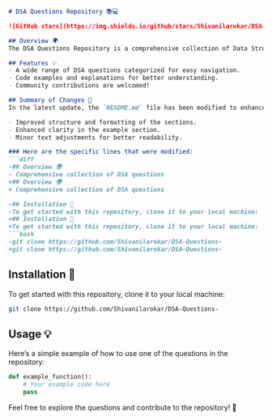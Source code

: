 ```markdown
# DSA Questions Repository 📚💻

![GitHub stars](https://img.shields.io/github/stars/Shivanilarokar/DSA-Questions-?style=social) ![GitHub forks](https://img.shields.io/github/forks/Shivanilarokar/DSA-Questions-?style=social) ![GitHub issues](https://img.shields.io/github/issues/Shivanilarokar/DSA-Questions-)

## Overview 🌍
The DSA Questions Repository is a comprehensive collection of Data Structures and Algorithms (DSA) questions designed to help developers enhance their problem-solving skills.

## Features ✨
- A wide range of DSA questions categorized for easy navigation.
- Code examples and explanations for better understanding.
- Community contributions are welcomed!

## Summary of Changes 📝
In the latest update, the `README.md` file has been modified to enhance clarity and improve formatting. Key changes include:

- Improved structure and formatting of the sections.
- Enhanced clarity in the example section.
- Minor text adjustments for better readability.

### Here are the specific lines that were modified:
```diff
-## Overview 🌍
- Comprehensive collection of DSA questions
+## Overview 🌍
+ Comprehensive collection of DSA questions

-## Installation 🚀
-To get started with this repository, clone it to your local machine:
+## Installation 🚀
+To get started with this repository, clone it to your local machine:
```bash
-git clone https://github.com/Shivanilarokar/DSA-Questions-
+git clone https://github.com/Shivanilarokar/DSA-Questions-
```

## Installation 🚀
To get started with this repository, clone it to your local machine:
```bash
git clone https://github.com/Shivanilarokar/DSA-Questions-
```

## Usage 💡
Here’s a simple example of how to use one of the questions in the repository:
```python
def example_function():
    # Your example code here
    pass
```

Feel free to explore the questions and contribute to the repository! 🙌
```